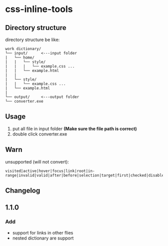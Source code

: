 # css-inline-tools

## Directory structure

directory structure be like:
```
work dictionary/
└── input/      <---input folder
|   └── home/
|   |   └── style/
|   |   |   └── example.css ... 
|   |   └── example.html
|   |
|   └── style/
|   |   └── example.css ...
|   └── example.html
|
└── output/     <---output folder
└── converter.exe
```

## Usage

1. put all file in input folder __(Make sure the file path is correct)__  
2. double click converter.exe

## Warn
unsupported (will not convert):
```
visited|active|hover|focus|link|root|in-range|invalid|valid|after|before|selection|target|first|checked|disabled|enabled|lang
```

## Changelog

## 1.1.0
### Add
- support for links in other flies
- nested dictionary are support
    
